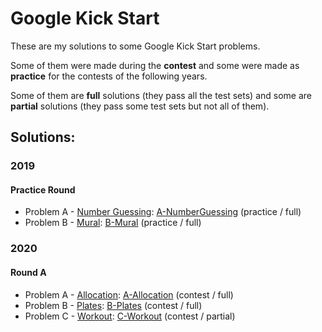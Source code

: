 # Google Kick Start

These are my solutions to some Google Kick Start problems.

Some of them were made during the **contest** and some were made as **practice** for the contests of the following years.

Some of them are **full** solutions (they pass all the test sets) and some are **partial** solutions (they pass some test sets but not all of them).

## Solutions:

### 2019

#### Practice Round

- Problem A - [Number Guessing]: [A-NumberGuessing] (practice / full)
- Problem B - [Mural]: [B-Mural] (practice / full)

[Number Guessing]:https://codingcompetitions.withgoogle.com/kickstart/round/0000000000051060/00000000000588f4
[Mural]:https://codingcompetitions.withgoogle.com/kickstart/round/0000000000051060/0000000000058b89

[A-NumberGuessing]:2019/PracticeRound/A-NumberGuessing.cpp
[B-Mural]:2019/PracticeRound/B-Mural.cpp

### 2020

#### Round A

- Problem A - [Allocation]: [A-Allocation] (contest / full)
- Problem B - [Plates]: [B-Plates] (contest / full)
- Problem C - [Workout]: [C-Workout] (contest / partial)

[Allocation]:https://codingcompetitions.withgoogle.com/kickstart/round/000000000019ffc7/00000000001d3f56
[Plates]:https://codingcompetitions.withgoogle.com/kickstart/round/000000000019ffc7/00000000001d40bb
[Workout]:https://codingcompetitions.withgoogle.com/kickstart/round/000000000019ffc7/00000000001d3f5b

[A-Allocation]:2020/RoundA/A-Allocation.cpp
[B-Plates]:2020/RoundA/B-Plates.cpp
[C-Workout]:2020/RoundA/C-Workout.cpp
